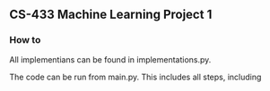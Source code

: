 ## CS-433 Machine Learning Project 1

### How to 




All implementians can be found in implementations.py.

The code can be run from main.py. This includes all steps, including